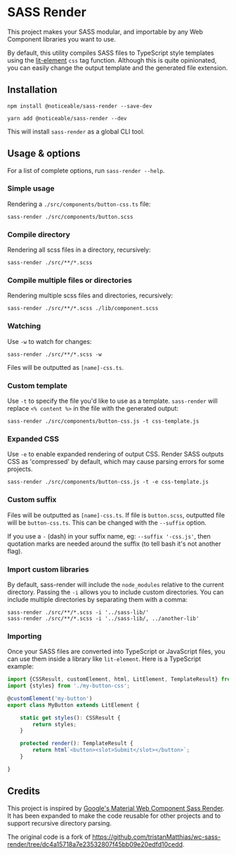 # SASS Render

This project makes your SASS modular, and importable by any Web Component libraries you want to use.

By default, this utility compiles SASS files to TypeScript style templates using 
the [lit-element](https://lit-element.polymer-project.org/) `css` tag function.
Although this is quite opinionated, you can easily change the output template and the generated file extension.

## Installation

```
npm install @noticeable/sass-render --save-dev
```

```
yarn add @noticeable/sass-render --dev
```

This will install `sass-render` as a global CLI tool.

## Usage & options

For a list of complete options, run `sass-render --help`.

### Simple usage

Rendering a `./src/components/button-css.ts` file:

```
sass-render ./src/components/button.scss
```

### Compile directory

Rendering all scss files in a directory, recursively:

```
sass-render ./src/**/*.scss
```

### Compile multiple files or directories

Rendering multiple scss files and directories, recursively:

```
sass-render ./src/**/*.scss ./lib/component.scss
```

### Watching

Use `-w` to watch for changes:

```
sass-render ./src/**/*.scss -w
```

Files will be outputted as `[name]-css.ts`.

### Custom template

Use `-t` to specify the file you'd like to use as a template. `sass-render` will replace `<% content %>` in the file with the generated output:

```
sass-render ./src/components/button-css.js -t css-template.js
```

### Expanded CSS

Use `-e` to enable expanded rendering of output CSS. Render SASS outputs CSS as 'compressed' by default, which may cause parsing errors for some projects.

```
sass-render ./src/components/button-css.js -t -e css-template.js
```

### Custom suffix

Files will be outputted as `[name]-css.ts`. If file is `button.scss`, outputted file will be `button-css.ts`. This can be changed with the `--suffix` option.

If you use a `-` (dash) in your suffix name, eg: `--suffix '-css.js'`, then quotation marks are needed around the suffix (to tell bash it's not another flag).

### Import custom libraries

By default, sass-render will include the `node_modules` relative to the current directory. Passing the `-i` allows you to include custom directories. You can include multiple directories by separating them with a comma:

```
sass-render ./src/**/*.scss -i '../sass-lib/'
sass-render ./src/**/*.scss -i '../sass-lib/, ../another-lib'
```

### Importing

Once your SASS files are converted into TypeScript or JavaScript files, you can use them inside a library like 
`lit-element`. Here is a TypeScript example:

```typescript
import {CSSResult, customElement, html, LitElement, TemplateResult} from 'lit-element';
import {styles} from './my-button-css';

@customElement('my-button')
export class MyButton extends LitElement {

    static get styles(): CSSResult {
        return styles;
    }

    protected render(): TemplateResult {
        return html`<button><slot>Submit</slot></button>`;
    }

}
```

## Credits

This project is inspired by [Google's Material Web Component Sass Render](https://github.com/material-components/material-components-web-components/tree/master/scripts/sass-render).
It has been expanded to make the code reusable for other projects and to support recursive directory parsing.

The original code is a fork of https://github.com/tristanMatthias/wc-sass-render/tree/dc4a15718a7e23532807f45bb09e20edfd10cedd.
